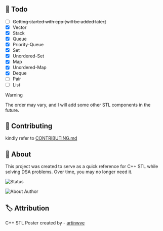 <!-- ## :memo: Todo -->
## :seedling: Todo

- [ ] ~~Getting started with cpp [will be added later]~~
- [x] Vector
- [x] Stack
- [x] Queue
- [x] Priority-Queue
- [x] Set
- [x] Unordered-Set
- [x] Map
- [x] Unordered-Map
- [x] Deque
- [ ] Pair
- [ ] List

> [!WARNING]
>
> The order may vary, and I will add some other STL components in the future.

## :hugs: Contributing
kindly refer to [CONTRIBUTING.md](./CONTRIBUTING.md)

## :compass: About
This project was created to serve as a quick reference for C++ STL while solving DSA problems. Over time, you may no longer need it.

![Status](https://img.shields.io/badge/Status%20-In%20Development%20-FFD700?style=for-the-badge)

![About Author](https://img.shields.io/badge/Created%20by-%20Saket%20Maurya-f5a97f?style=for-the-badge)

## :label: Attribution

C++ STL Poster created by - [artinwve](https://www.instagram.com/artinwve/)